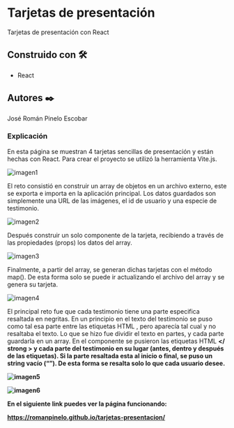 # Tarjetas de presentación

Tarjetas de presentación con React


## Construido con 🛠️

* React


## Autores ✒️

José Román Pinelo Escobar


### Explicación

En esta página se muestran 4 tarjetas sencillas de presentación y están hechas con React. Para crear el proyecto se utilizó la herramienta Vite.js.

![imagen1](https://user-images.githubusercontent.com/71656431/192024091-9491156a-e763-46ce-9b54-1b99dccad555.png)


El reto consistió en construir un array de objetos en un archivo externo, este se exporta e importa en la aplicación principal. Los datos guardados son simplemente una URL de las imágenes, el id de usuario y una especie de testimonio.

![imagen2](https://user-images.githubusercontent.com/71656431/192024090-d56b39b2-a9c9-4be5-b4d7-c417de491be7.png)


Después construir un solo componente de la tarjeta, recibiendo a través de las propiedades (props) los datos del array.

![imagen3](https://user-images.githubusercontent.com/71656431/192024089-39661371-ee1f-4cc4-8e07-eeaacad21058.png)


Finalmente, a partir del array, se generan dichas tarjetas con el método map(). De esta forma solo se puede ir actualizando el archivo del array y se genera su tarjeta.

![imagen4](https://user-images.githubusercontent.com/71656431/192024087-0dadfc59-a5c1-4a20-984a-fa3f2660214c.png)


El principal reto fue que cada testimonio tiene una parte especifica resaltada en negritas. En un principio en el texto del testimonio se puso como tal esa parte entre las etiquetas HTML <strong> </strong >, pero aparecía tal cual y no resaltaba el texto.
Lo que se hizo fue dividir el texto en partes, y cada parte guardarla en un array. En el componente se pusieron las etiquetas HTML <strong> </ strong > y cada parte del testimonio en su lugar (antes, dentro y después de las etiquetas). Si la parte resaltada esta al inicio o final, se puso un string vacío (“”).
De esta forma se resalta solo lo que cada usuario desee.

![imagen5](https://user-images.githubusercontent.com/71656431/192024085-a1b4329b-519f-4920-9ba9-6e7593b4ca59.png)

![imagen6](https://user-images.githubusercontent.com/71656431/192024082-f96b9acd-c809-445d-9e7c-a932944a7153.png)


En el siguiente link puedes ver la página funcionando: 

https://romanpinelo.github.io/tarjetas-presentacion/